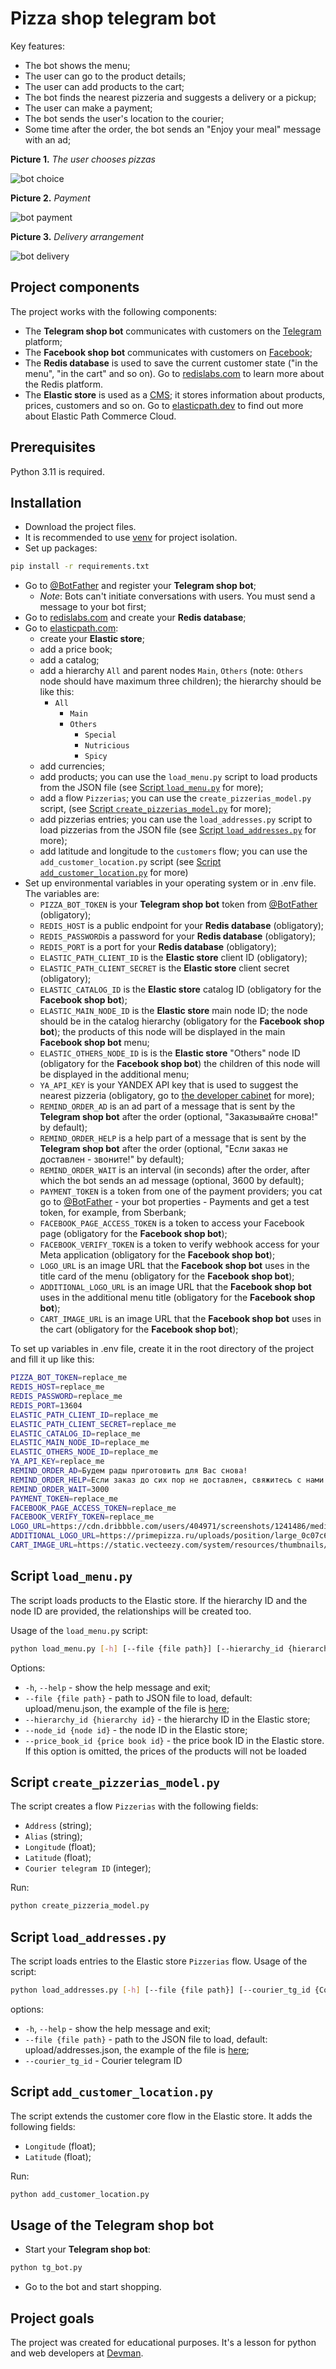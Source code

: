 # Pizza shop telegram bot

Key features:

- The bot shows the menu;
- The user can go to the product details;
- The user can add products to the cart;
- The bot finds the nearest pizzeria and suggests a delivery or a pickup;
- The user can make a payment;
- The bot sends the user's location to the courier;
- Some time after the order, the bot sends an "Enjoy your meal" message with an ad;

**Picture 1.** _The user chooses pizzas_

![bot choice](screenshots/bot_choice.gif)

**Picture 2.** _Payment_

![bot payment](screenshots/bot_payment.gif)

**Picture 3.** _Delivery arrangement_

![bot delivery](screenshots/bot_delivery.gif)

## Project components

The project works with the following components:

- The **Telegram shop bot** communicates with customers on the [Telegram](https://telegram.org/) platform;
- The **Facebook shop bot** communicates with customers on [Facebook](https://www.facebook.com/);
- The **Redis database** is used to save the current customer state ("in the menu", "in the cart" and so on). Go to [redislabs.com](https://redislabs.com/) to learn more about the Redis platform.
- The **Elastic store** is used as a [CMS](https://en.wikipedia.org/wiki/Content_management_system/); it stores information about products, prices, customers and so on. Go to [elasticpath.dev](https://elasticpath.dev/) to find out more about Elastic Path Commerce Cloud.

## Prerequisites

Python 3.11 is required.

## Installation

- Download the project files.
- It is recommended to use [venv](https://docs.python.org/3/library/venv.html?highlight=venv#module-venv) for project isolation.
- Set up packages:

```bash
pip install -r requirements.txt
```

- Go to [@BotFather](https://t.me/BotFather) and register your **Telegram shop bot**;
  - _Note_: Bots can't initiate conversations with users. You must send a message to your bot first;
- Go to [redislabs.com](https://redislabs.com/) and create your **Redis database**;
- Go to [elasticpath.com](https://euwest.cm.elasticpath.com/):
  - create your **Elastic store**;
  - add a price book;
  - add a catalog;
  - add a hierarchy `All` and parent nodes `Main`, `Others` (note: `Others` node should have maximum three children); the hierarchy should be like this:
    - `All`
      - `Main`
      - `Others`
        - `Special`
        - `Nutricious`
        - `Spicy`
  - add currencies;
  - add products; you can use the `load_menu.py` script to load products from the JSON file (see [Script `load_menu.py`](#script-load_menupy) for more);
  - add a flow `Pizzerias`; you can use the `create_pizzerias_model.py` script,  (see [Script `create_pizzerias_model.py`](#script-create_pizzerias_modelpy) for more);
  - add pizzerias entries; you can use the `load_addresses.py` script to load pizzerias from the JSON file (see [Script `load_addresses.py`](#script-load_addressespy) for more);
  - add latitude and longitude to the `customers` flow; you can use the `add_customer_location.py` script (see [Script `add_customer_location.py`](#script-add_customer_locationpy) for more)
- Set up environmental variables in your operating system or in .env file. The variables are:
  - `PIZZA_BOT_TOKEN` is your **Telegram shop bot** token from [@BotFather](https://t.me/BotFather) (obligatory);
  - `REDIS_HOST` is a public endpoint for your **Redis database** (obligatory);
  - `REDIS_PASSWORD`is a password for your **Redis database** (obligatory);
  - `REDIS_PORT` is a port for your **Redis database** (obligatory);
  - `ELASTIC_PATH_CLIENT_ID` is the **Elastic store** client ID  (obligatory);
  - `ELASTIC_PATH_CLIENT_SECRET` is the **Elastic store** client secret  (obligatory);
  - `ELASTIC_CATALOG_ID` is the **Elastic store** catalog ID (obligatory for the **Facebook shop bot**);
  - `ELASTIC_MAIN_NODE_ID` is the **Elastic store** main node ID; the node should be in the catalog hierarchy (obligatory for the **Facebook shop bot**); the products of this node will be displayed in the main  **Facebook shop bot** menu;
  - `ELASTIC_OTHERS_NODE_ID` is is the **Elastic store** "Others" node ID (obligatory for the **Facebook shop bot**) the children of this node will be displayed in the additional menu;
  - `YA_API_KEY` is your YANDEX API key that is used to suggest the nearest pizzeria (obligatory, go to [the developer cabinet](https://developer.tech.yandex.ru/) for more);
  - `REMIND_ORDER_AD` is an ad part of a message that is sent by the **Telegram shop bot** after the order (optional, "Заказывайте снова!" by default);
  - `REMIND_ORDER_HELP` is a help part of a message that is sent by the **Telegram shop bot** after the order (optional, "Если заказ не доставлен - звоните!" by default);
  - `REMIND_ORDER_WAIT` is an interval (in seconds) after the order, after which the bot sends an ad message (optional, 3600 by default);
  - `PAYMENT_TOKEN` is a token from one of the payment providers; you cat go to [@BotFather](https://t.me/BotFather) - your bot properties - Payments and get a test token, for example, from Sberbank;
  - `FACEBOOK_PAGE_ACCESS_TOKEN` is a token to access your Facebook page (obligatory for the **Facebook shop bot**);
  - `FACEBOOK_VERIFY_TOKEN` is a token to verify webhook access for your Meta application (obligatory for the **Facebook shop bot**);
  - `LOGO_URL` is an image URL that the **Facebook shop bot** uses in the title card of the menu (obligatory for the **Facebook shop bot**);
  - `ADDITIONAL_LOGO_URL` is an image URL that the **Facebook shop bot** uses in the additional menu title (obligatory for the **Facebook shop bot**);
  - `CART_IMAGE_URL` is an image URL that the **Facebook shop bot** uses in the cart (obligatory for the **Facebook shop bot**);

To set up variables in .env file, create it in the root directory of the project and fill it up like this:

```bash
PIZZA_BOT_TOKEN=replace_me
REDIS_HOST=replace_me
REDIS_PASSWORD=replace_me
REDIS_PORT=13604
ELASTIC_PATH_CLIENT_ID=replace_me
ELASTIC_PATH_CLIENT_SECRET=replace_me
ELASTIC_CATALOG_ID=replace_me
ELASTIC_MAIN_NODE_ID=replace_me
ELASTIC_OTHERS_NODE_ID=replace_me
YA_API_KEY=replace_me
REMIND_ORDER_AD=Будем рады приготовить для Вас снова!
REMIND_ORDER_HELP=Если заказ до сих пор не доставлен, свяжитесь с нами!
REMIND_ORDER_WAIT=3000
PAYMENT_TOKEN=replace_me
FACEBOOK_PAGE_ACCESS_TOKEN=replace_me
FACEBOOK_VERIFY_TOKEN=replace_me
LOGO_URL=https://cdn.dribbble.com/users/404971/screenshots/1241486/media/462c5d611f788d7802591e86e561cdfd.png
ADDITIONAL_LOGO_URL=https://primepizza.ru/uploads/position/large_0c07c6fd5c4dcadddaf4a2f1a2c218760b20c396.jpg
CART_IMAGE_URL=https://static.vecteezy.com/system/resources/thumbnails/004/947/797/small_2x/pizza-delivery-with-courier-and-cart-shop-free-vector.jpg
```

## Script `load_menu.py`

The script loads products to the Elastic store. If the hierarchy ID and the node ID are provided, the relationships will be created too.

Usage of the `load_menu.py` script:

```bash
python load_menu.py [-h] [--file {file path}] [--hierarchy_id {hierarchy id}] [--node_id {node id}] [--price_book_id {price book id}]
```

Options:

- `-h`, `--help` - show the help message and exit;
- `--file {file path}` - path to JSON file to load, default: upload/menu.json, the example of the file is [here](upload/menu.json);
- `--hierarchy_id {hierarchy id}` - the hierarchy ID in the Elastic store;
- `--node_id {node id}` - the node ID in the Elastic store;
- `--price_book_id {price book id}` - the price book ID in the Elastic store. If this option is omitted, the prices of the products will not be loaded

## Script `create_pizzerias_model.py`

The script creates a flow `Pizzerias` with the following fields:

- `Address` (string);
- `Alias` (string);
- `Longitude` (float);
- `Latitude` (float);
- `Courier telegram ID` (integer);

Run:

```bash
python create_pizzeria_model.py
```

## Script `load_addresses.py`

The script loads entries to the Elastic store `Pizzerias` flow.
Usage of the script:

```bash
python load_addresses.py [-h] [--file {file path}] [--courier_tg_id {Courier telegram ID}]
```

options:

- `-h`, `--help` - show the help message and exit;
- `--file {file path}` - path to the JSON file to load, default: upload/addresses.json, the example of the file is [here](upload/addresses.json);
- `--courier_tg_id` - Courier telegram ID

## Script `add_customer_location.py`

The script extends the customer core flow in the Elastic store. It adds the following fields:

- `Longitude` (float);
- `Latitude` (float);

Run:

```bash
python add_customer_location.py
```

## Usage of the Telegram shop bot

- Start your **Telegram shop bot**:

```bash
python tg_bot.py
```

- Go to the bot and start shopping.

## Project goals

The project was created for educational purposes.
It's a lesson for python and web developers at [Devman](https://dvmn.org/).

